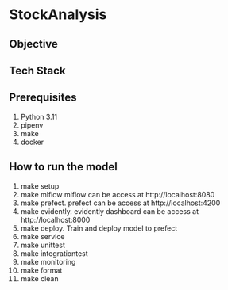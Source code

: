 # StockAnalysis

## Objective

## Tech Stack

## Prerequisites
1. Python 3.11
2. pipenv
3. make
4. docker
## How to run the model
1. make setup
2. make mlflow mlflow can be access at http://localhost:8080
3. make prefect. prefect can be access at http://localhost:4200
4. make evidently. evidently dashboard can be access at http://localhost:8000
5. make deploy. Train and deploy model to prefect
6. make service
7. make unittest
8. make integrationtest
9. make monitoring
10. make format
11. make clean